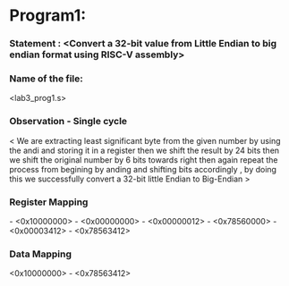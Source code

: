 # Program1:
### Statement : <Convert a 32-bit value from Little Endian to big endian format using RISC-V assembly>

### Name of the file:
<lab3_prog1.s>

### Observation - Single cycle
 < We are extracting least significant byte from the given number by using the andi and storing it in a register then we shift the result by 24 bits then we shift the original number by 6 bits towards right then again repeat the process from begining by anding and shifting bits accordingly , by doing this we successfully convert a 32-bit little Endian to Big-Endian > 

### Register Mapping 
<x10> - <0x10000000>
<x11> - <0x00000000>
<x12> - <0x00000012>
<x13> - <0x78560000>
<x14> - <0x00003412>
<x15> - <0x78563412>

### Data Mapping

<0x10000000> - <0x78563412>


